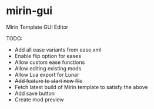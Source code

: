 # mirin-gui
Mirin Template GUI Editor

TODO:
- Add all ease variants from ease.xml
- Enable flip option for eases
- Allow custom ease functions
- Allow editing existing mods
- Allow Lua export for Lunar
- ~~Add feature to start new file~~
- Fetch latest build of Mirin template to satisfy the above
- Add save button
- Create mod preview
